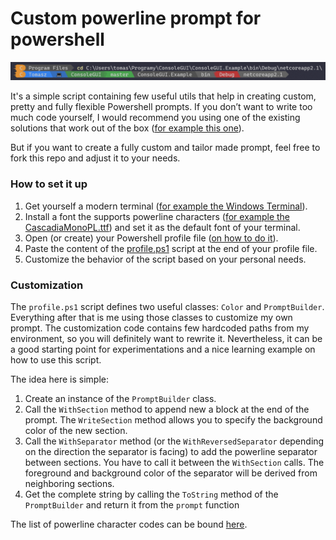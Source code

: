 # Custom powerline prompt for powershell

![Example](https://raw.githubusercontent.com/TomaszRewak/Custom-powerline-powershell-prompt/master/About/Example.png)

It's a simple script containing few useful utils that help in creating custom, pretty and fully flexible Powershell prompts.
If you don’t want to write too much code yourself, I would recommend you using one of the existing solutions that work out of the box ([for example this one](https://www.hanselman.com/blog/HowToMakeAPrettyPromptInWindowsTerminalWithPowerlineNerdFontsCascadiaCodeWSLAndOhmyposh.aspx)).

But if you want to create a fully custom and tailor made prompt, feel free to fork this repo and adjust it to your needs.

### How to set it up

1.	Get yourself a modern terminal ([for example the Windows Terminal](https://github.com/microsoft/terminal)).
2.	Install a font the supports powerline characters ([for example the CascadiaMonoPL.ttf](https://github.com/microsoft/cascadia-code/releases)) and set it as the default font of your terminal.
3.	Open (or create) your Powershell profile file ([on how to do it](https://www.howtogeek.com/50236/customizing-your-powershell-profile/)).
4.	Paste the content of the [profile.ps1](https://github.com/TomaszRewak/Custom-powerline-prompt-for-powershell/blob/master/profile.ps1) script at the end of your profile file.
5.	Customize the behavior of the script based on your personal needs.

### Customization

The `profile.ps1` script defines two useful classes: `Color` and `PromptBuilder`. Everything after that is me using those classes to customize my own prompt. The customization code contains few hardcoded paths from my environment, so you will definitely want to rewrite it. Nevertheless, it can be a good starting point for experimentations and a nice learning example on how to use this script.

The idea here is simple:
1.	Create an instance of the `PromptBuilder` class.
2.	Call the `WithSection` method to append new a block at the end of the prompt. The `WriteSection` method allows you to specify the background color of the new section.
3.	Call the `WithSeparator` method (or the `WithReversedSeparator` depending on the direction the separator is facing) to add the powerline separator between sections. You have to call it between the `WithSection` calls. The foreground and background color of the separator will be derived from neighboring sections.
4.	Get the complete string by calling the `ToString` method of the `PromptBuilder` and return it from the `prompt` function

The list of powerline character codes can be bound [here](https://github.com/ryanoasis/powerline-extra-symbols).

